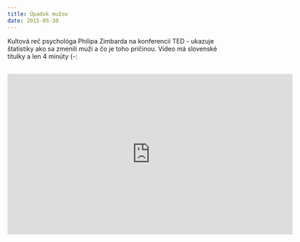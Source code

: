 ```yaml
---
title: Úpadok mužov
date: 2015-05-30
---
```


<!-- PREVIEW -->

Kultová reč psychológa Philipa Zimbarda na konferencii TED - ukazuje štatistiky ako sa zmenili muži a čo je toho príčinou. Video má slovenské titulky a len 4 minúty (-:

<!-- PREVIEW -->
</br>
<iframe src="https://embed-ssl.ted.com/talks/zimchallenge.html" width="640" height="360" frameborder="0" scrolling="no" webkitAllowFullScreen mozallowfullscreen allowFullScreen></iframe>
